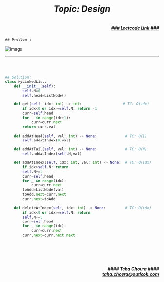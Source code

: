 <h1 align="center";"><em> Topic: Design</em></h1>
<h5 align="right"> <br/><a align="right" width="80" href="https://leetcode.com/problems/design-linked-list/" target="_blank"><ins>### Leetcode Link ###</ins></a></h5>     
                                                                                                                                 
```diff
## Problem : 
```
                                                                                                                    
![image](https://user-images.githubusercontent.com/11164303/171141742-99822064-2a73-44c4-9d54-f7c24fcbbda4.png)




-------                    

<br/><br/>
                    
                         
```python
## Solution:  
class MyLinkedList:
    def __init__(self):
        self.N=0
        self.head=ListNode()

    def get(self, idx: int) -> int:                   # TC: O(idx)
        if idx<0 or idx>=self.N: return -1
        curr=self.head
        for _ in range(idx+1):
            curr=curr.next
        return curr.val
        
    def addAtHead(self, val: int) -> None:             # TC: O(1)
        self.addAtIndex(0,val)

    def addAtTail(self, val: int) -> None:             # TC: O(N)
        self.addAtIndex(self.N,val)

    def addAtIndex(self, idx: int, val: int) -> None:  # TC: O(idx)
        if idx>self.N: return 
        self.N+=1
        curr=self.head
        for _ in range(idx):
            curr=curr.next
        toAdd=ListNode(val)
        toAdd.next=curr.next
        curr.next=toAdd
        
    def deleteAtIndex(self, idx: int) -> None:         # TC: O(idx)
        if idx<0 or idx>=self.N: return
        self.N-=1
        curr=self.head
        for _ in range(idx):
            curr=curr.next
        curr.next=curr.next.next
                                                                                                                           
                                                                                                                         



```
<br/>            
<h5 align="right" margin-right:12px>#### Taha Choura ####<br/><a align="right" width="70" href="#">taha.choura@outlook.com</a></h5> 
